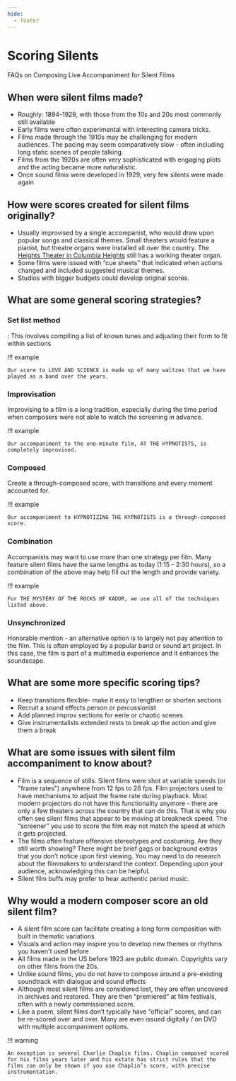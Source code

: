 ```yaml
---
hide:
  - footer
---
```


# Scoring Silents

FAQs on Composing Live Accompaniment for Silent Films


## When were silent films made?

* Roughly: 1894-1929, with those from the 10s and 20s most commonly still available
* Early films were often experimental with interesting camera tricks. 
* Films made through the 1910s may be challenging for modern audiences. The pacing may seem comparatively slow - often including long static scenes of people talking.
* Films from the 1920s are often very sophisticated with engaging plots and the acting became more naturalistic.
* Once sound films were developed in 1929, very few silents were made again

## How were scores created for silent films originally?

* Usually improvised by a single accompanist, who would draw upon popular songs and classical themes. Small theaters would feature a pianist, but theatre organs were installed all over the country. The [Heights Theater in Columbia Heights](http://www.heightstheater.com) still has a working theater organ.
* Some films were issued with “cue sheets” that indicated when actions changed and included suggested musical themes.
* Studios with bigger budgets could develop original scores.



## What are some general scoring strategies?

### Set list method

:  This involves compiling a list of known tunes and adjusting their form to fit within sections

!!! example

	Our score to LOVE AND SCIENCE is made up of many waltzes that we have played as a band over the years.


### Improvisation

Improvising to a film is a long tradition, especially during the time period when composers were not able to watch the screening in advance.

!!! example

	Our accompaniment to the one-minute film, AT THE HYPNOTISTS, is completely improvised.

### Composed

Create a through-composed score, with transitions and every moment accounted for.

!!! example

	Our accompaniment to HYPNOTIZING THE HYPNOTISTS is a through-composed score.

### Combination

Accompanists may want to use more than one strategy per film. Many feature silent films have the same lengths as today (1:15 - 2:30 hours), so a combination of the above may help fill out the length and provide variety. 

!!! example

	For THE MYSTERY OF THE ROCKS OF KADOR, we use all of the techniques listed above.


### Unsynchronized

Honorable mention - an alternative option is to largely not pay attention to the film. This is often employed by a popular band or sound art project. In this case, the film is part of a multimedia experience and it enhances the soundscape.


## What are some more specific scoring tips?

* Keep transitions flexible- make it easy to lengthen or shorten sections
* Recruit a sound effects person or percussionist
* Add planned improv sections for eerie or chaotic scenes
* Give instrumentalists extended rests to break up the action and give them a break

## What are some issues with silent film accompaniment to know about?

* Film is a sequence of stills. Silent films were shot at variable speeds (or "frame rates") anywhere from 12 fps to 26 fps. Film projectors used to have mechanisms to adjust the frame rate during playback. Most modern projectors do not have this functionality anymore - there are only a few theaters across the country that can do this. That is why you often see silent films that appear to be moving at breakneck speed. The “screener” you use to score the film may not match the speed at which it gets projected.
* The films often feature offensive stereotypes and costuming. Are they still worth showing? There might be brief gags or background extras that you don’t notice upon first viewing. You may need to do research about the filmmakers to understand the context. Depending upon your audience, acknowledging this can be helpful. 
* Silent film buffs may prefer to hear authentic period music.

## Why would a modern composer score an old silent film?

* A silent film score can facilitate creating a long form composition with built in thematic variations
* Visuals and action may inspire you to develop new themes or rhythms you haven't used before
* All films made in the US before 1923 are public domain. Copyrights vary on other films from the 20s.
* Unlike sound films, you do not have to compose around a pre-existing soundtrack with dialogue and sound effects
* Although most silent films are considered lost, they are often uncovered in archives and restored. They are then “premiered” at film festivals, often with a newly commissioned score.
* Like a poem, silent films don’t typically have “official” scores, and can be re-scored over and over. Many are even issued digitally / on DVD with multiple accompaniment options.

!!! warning

	An exception is several Charlie Chaplin films. Chaplin composed scored for his films years later and his estate has strict rules that the films can only be shown if you use Chaplin’s score, with precise instrumentation.